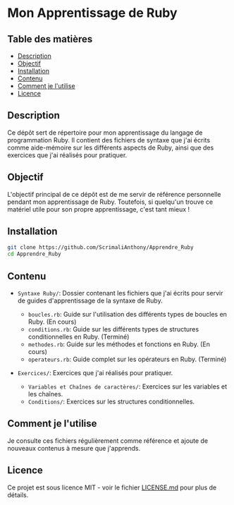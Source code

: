 # Mon Apprentissage de Ruby

## Table des matières

- [Description](#description)
- [Objectif](#objectif)
- [Installation](#installation)
- [Contenu](#contenu)
- [Comment je l'utilise](#comment-je-lutilise)
- [Licence](#licence)

## Description

Ce dépôt sert de répertoire pour mon apprentissage du langage de programmation Ruby. Il contient des fichiers de syntaxe que j'ai écrits comme aide-mémoire sur les différents aspects de Ruby, ainsi que des exercices que j'ai réalisés pour pratiquer.

## Objectif

L'objectif principal de ce dépôt est de me servir de référence personnelle pendant mon apprentissage de Ruby. Toutefois, si quelqu'un trouve ce matériel utile pour son propre apprentissage, c'est tant mieux !

## Installation

```bash
git clone https://github.com/ScrimaliAnthony/Apprendre_Ruby
cd Apprendre_Ruby
```

## Contenu

- `Syntaxe Ruby/`: Dossier contenant les fichiers que j'ai écrits pour servir de guides d'apprentissage de la syntaxe de Ruby.
  - `boucles.rb`: Guide sur l'utilisation des différents types de boucles en Ruby. (En cours)
  - `conditions.rb`: Guide sur les différents types de structures conditionnelles en Ruby. (Terminé)
  - `methodes.rb`: Guide sur les méthodes et fonctions en Ruby. (En cours)
  - `operateurs.rb`: Guide complet sur les opérateurs en Ruby. (Terminé)


- `Exercices/`: Exercices que j'ai réalisés pour pratiquer.
  - `Variables et Chaînes de caractères/`: Exercices sur les variables et les chaînes.
  - `Conditions/`: Exercices sur les structures conditionnelles.

## Comment je l'utilise

Je consulte ces fichiers régulièrement comme référence et ajoute de nouveaux contenus à mesure que j'apprends.

## Licence

Ce projet est sous licence MIT - voir le fichier [LICENSE.md](LICENSE.md) pour plus de détails.